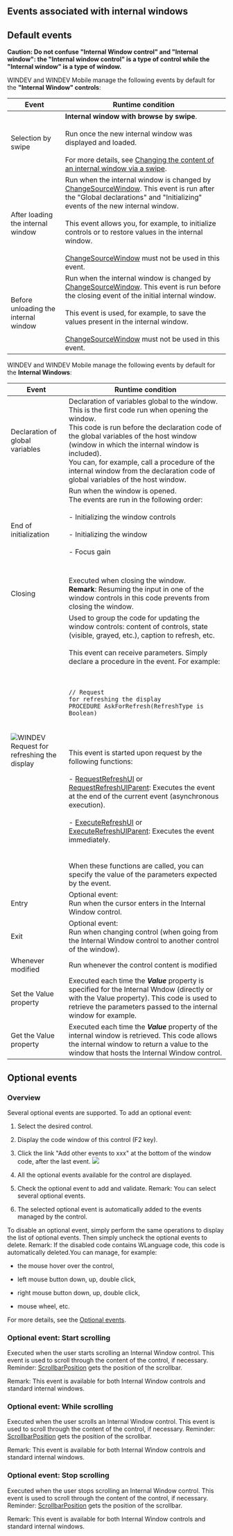


## Events associated with internal windows
			



<a name="NOTE1"></a>
<a name="NOTE1_1"></a>


## Default events
<a name="default_events_ELTTEXTE000329"></a>


**Caution: Do not confuse "Internal Window control" and "Internal window": the "Internal window control" is a type of control while the "Internal window" is a type of window.**

WINDEV and WINDEV Mobile manage the following events by default for the **"Internal Window" controls**:


| Event | Runtime condition |
| --- | --- |
| Selection by swipe | **Internal window with browse by swipe**.<br><br>Run once the new internal window was displayed and loaded.<br><br>For more details, see [Changing the content of an internal window via a swipe](../WDChamp/1013277.md). |
| After loading the internal window | Run when the internal window is changed by [ChangeSourceWindow](../WDLang1/3038053.md). This event is run after the "Global declarations" and "Initializing" events of the new internal window.<br><br>This event allows you, for example, to initialize controls or to restore values in the internal window.<br><br>[ChangeSourceWindow](../WDLang1/3038053.md) must not be used in this event. |
| Before unloading the internal window | Run when the internal window is changed by [ChangeSourceWindow](../WDLang1/3038053.md). This event is run before the closing event of the initial internal window.<br><br>This event is used, for example, to save the values present in the internal window.<br><br>[ChangeSourceWindow](../WDLang1/3038053.md) must not be used in this event. |



WINDEV and WINDEV Mobile manage the following events by default for the **Internal Windows**: 


| Event | Runtime condition |
| --- | --- |
| Declaration of global variables | Declaration of variables global to the window. This is the first code run when opening the window.<br>This code is run before the declaration code of the global variables of the host window (window in which the internal window is included).<br>You can, for example, call a procedure of the internal window from the declaration code of global variables of the host window. |
| End of initialization | Run when the window is opened.<br>The events are run in the following order:<br><br>- Initializing the window controls<br><br>- Initializing the window<br><br>- Focus gain<br><br><br> |
| Closing | Executed when closing the window.<br>**Remark**: Resuming the input in one of the window controls in this code prevents from closing the window. |
| ![WINDEV](https://doc.pcsoft.fr/ext/images/us/WD.png) Request for refreshing the display | Used to group the code for updating the window controls: content of controls, state (visible, grayed, etc.), caption to refresh, etc.<br><br>This event can receive parameters. Simply declare a procedure in the event. For example: <br><br><br><pre><code>// Request for refreshing the display<br>PROCEDURE AskForRefresh(RefreshType is Boolean)</code></pre><br><br><br>This event is started upon request by the following functions: <br><br>- [RequestRefreshUI](../WDLang1/1000023899.md) or [RequestRefreshUIParent](../WDLang1/1000023900.md): Executes the event at the end of the current event (asynchronous execution). <br><br>- [ExecuteRefreshUI](../WDLang1/1000023901.md) or [ExecuteRefreshUIParent](../WDLang1/1000023902.md): Executes the event immediately. <br><br><br>When these functions are called, you can specify the value of the parameters expected by the event. |
| Entry | Optional event:<br>Run when the cursor enters in the Internal Window control.  |
| Exit | Optional event: <br>Run when changing control (when going from the Internal Window control to another control of the window). |
| Whenever modified | Run whenever the control content is modified |
| Set the Value property | Executed each time the ***Value*** property is specified for the Internal Wndow (directly or with the Value property). This code is used to retrieve the parameters passed to the internal window for example. |
| Get the Value property | Executed each time the ***Value*** property of the internal window is retrieved. This code allows the internal window to return a value to the window that hosts the Internal Window control. |



<a name="NOTE2"></a>
<a name="NOTE2_1"></a>


## Optional events
<a name="optional_events_ELTTEXTE000353"></a>


### Overview
<a name="overview_ELTPARAGRAPHE000173"></a>Several optional events are supported.
To add an optional event:

1. Select the desired control.

2. Display the code window of this control (F2 key).

3. Click the link "Add other events to xxx" at the bottom of the window code, after the last event.  ![](https://doc.pcsoft.fr/en-US/images/image.awp?langid=3&name=Traitements_optionnels_WD_OK%20-%20HC%20N%B0001.gif)


4. All the optional events available for the control are displayed. 

5. Check the optional event to add and validate. 
	Remark: You can select several optional events. 

6. The selected optional event is automatically added to the events managed by the control.




To disable an optional event, simply perform the same operations to display the list of optional events. Then simply uncheck the optional events to delete. 
Remark: If the disabled code contains WLanguage code, this code is automatically deleted.You can manage, for example:

- the mouse hover over the control,

- left mouse button down, up, double click,

- right mouse button down, up, double click, 

- mouse wheel, etc.




For more details, see the [Optional events](../WDChamp/1014004.md).
<a name="NOTE2_2"></a>
<a name="NOTE2_3"></a>




<a name="NOTE2_6"></a>


### Optional event: Start scrolling
<a name="optional_event_start_scrolling_ELTPARAGRAPHE000240"></a>

Executed when the user starts scrolling an Internal Window control. This event is used to scroll through the content of the control, if necessary. 
Reminder: [ScrollbarPosition](../WDLang1/1000021057.md) gets the position of the scrollbar. 

Remark: This event is available for both Internal Window controls and standard internal windows. 




<a name="NOTE2_7"></a>


### Optional event: While scrolling
<a name="optional_event_while_scrolling_ELTPARAGRAPHE000257"></a>

Executed when the user scrolls an Internal Window control. This event is used to scroll through the content of the control, if necessary. 
Reminder: [ScrollbarPosition](../WDLang1/1000021057.md) gets the position of the scrollbar. 

Remark: This event is available for both Internal Window controls and standard internal windows. 
<a name="NOTE2_8"></a>


### Optional event: Stop scrolling
<a name="optional_event_stop_scrolling_ELTPARAGRAPHE000273"></a>

Executed when the user stops scrolling an Internal Window control. This event is used to scroll through the content of the control, if necessary. 
Reminder: [ScrollbarPosition](../WDLang1/1000021057.md) gets the position of the scrollbar. 

Remark: This event is available for both Internal Window controls and standard internal windows. 


